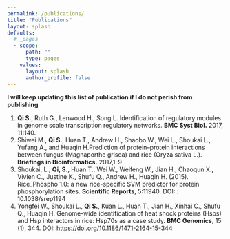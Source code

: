 ```yaml
---
permalink: /publications/
title: "Publications"
layout: splash
defaults:
  # _pages
  - scope:
      path: ""
      type: pages
    values:
      layout: splash
      author_profile: false
---
```

**I will keep updating this list of publication if I do not perish from publishing**

1. **Qi S.**, Ruth G., Lenwood H., Song L. Identification of regulatory modules in genome scale transcription regulatory networks. **BMC Syst Biol.** 2017, 11:140.
1. Shiwei M., **Qi S.**, Huan T., Andrew H., Shaobo W., Wei L., Shoukai L., Yufang A., and Huaqin H.Prediction of protein–protein interactions between fungus (Magnaporthe grisea) and rice (Oryza sativa L.). **Briefings in Bioinformatics.** 2017,1-9
1. Shoukai, L., **Qi, S.**, Huan T., Wei W., Weifeng W., Jian H., Chaoqun X., Vivien C., Justine K., Shufu Q., Andrew H., Huaqin H. (2015). Rice_Phospho 1.0: a new rice-specific SVM predictor for protein phosphorylation sites. **Scientific Reports**, 5:11940. DOI: : 10.1038/srep1194
1. Yongfei W., Shoukai L., **Qi S.**, Kuan L., Huan T., Jian H., Xinhai C., Shufu Q., Huaqin H. Genome-wide identification of heat shock proteins (Hsps) and Hsp interactors in rice: Hsp70s as a case study. **BMC Genomics**, 15 (1), 344. DOI: https://doi.org/10.1186/1471-2164-15-344
